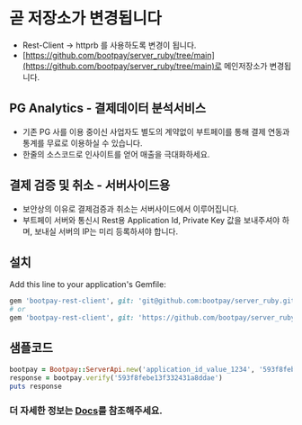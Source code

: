 # 곧 저장소가 변경됩니다
* Rest-Client -> httprb 를 사용하도록 변경이 됩니다.
* [https://github.com/bootpay/server_ruby/tree/main](https://github.com/bootpay/server_ruby/tree/main)로 메인저장소가 변경됩니다.

## PG Analytics - 결제데이터 분석서비스
* 기존 PG 사를 이용 중이신 사업자도 별도의 계약없이 부트페이를 통해 결제 연동과 통계를 무료로 이용하실 수 있습니다.
* 한줄의 소스코드로 인사이트를 얻어 매출을 극대화하세요.



## 결제 검증 및 취소 - 서버사이드용
* 보안상의 이유로 결제검증과 취소는 서버사이드에서 이루어집니다.
* 부트페이 서버와 통신시 Rest용 Application Id, Private Key 값을 보내주셔야 하며, 보내실 서버의 IP는 미리 등록하셔야 합니다.

## 설치 

Add this line to your application's Gemfile:

```ruby
gem 'bootpay-rest-client', git: 'git@github.com:bootpay/server_ruby.git', branch: 'master'
# or
gem 'bootpay-rest-client', git: 'https://github.com/bootpay/server_ruby.git', branch: 'master'
```

## 샘플코드 

```ruby 
bootpay = Bootpay::ServerApi.new('application_id_value_1234', '593f8febe13f332431a8ddaw')
response = bootpay.verify('593f8febe13f332431a8ddae')
puts response
``` 


### 더 자세한 정보는 [Docs](https://docs.bootpay.co.kr/rest/verify)를 참조해주세요. 
